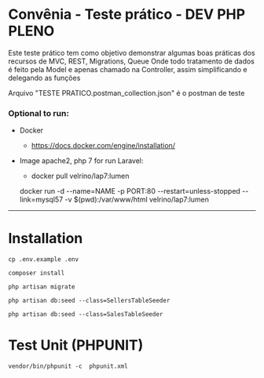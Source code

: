 # Convênia - Teste prático - DEV PHP PLENO

Este teste prático tem como objetivo demonstrar algumas boas práticas dos recursos de MVC, REST, Migrations, Queue
Onde todo tratamento de dados é feito pela Model e apenas chamado na Controller, assim simplificando e delegando as funções

Arquivo "TESTE PRATICO.postman_collection.json" é o postman de teste


### Optional to run:

 - Docker
	 - https://docs.docker.com/engine/installation/
 -  Image apache2, php 7 for run Laravel:
	 - docker pull velrino/lap7:lumen


    docker run -d --name=NAME -p PORT:80 --restart=unless-stopped --link=mysql57 -v $(pwd):/var/www/html velrino/lap7:lumen

----------

# Installation

    cp .env.example .env

    composer install

    php artisan migrate

    php artisan db:seed --class=SellersTableSeeder

    php artisan db:seed --class=SalesTableSeeder

# Test Unit (PHPUNIT)

    vendor/bin/phpunit -c  phpunit.xml

